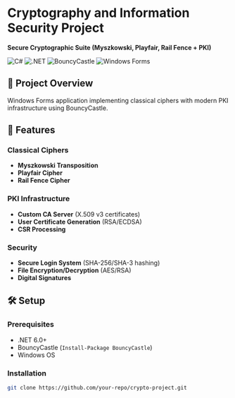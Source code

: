 # Cryptography and Information Security Project  
**Secure Cryptographic Suite (Myszkowski, Playfair, Rail Fence + PKI)**  

![C#](https://img.shields.io/badge/C%23-239120?logo=c-sharp) 
![.NET](https://img.shields.io/badge/.NET-512BD4?logo=dotnet) 
![BouncyCastle](https://img.shields.io/badge/Bouncy_Castle-5C3317)
![Windows Forms](https://img.shields.io/badge/Windows_Forms-0078D4)

## 🔐 Project Overview
Windows Forms application implementing classical ciphers with modern PKI infrastructure using BouncyCastle.

## 🌟 Features
### Classical Ciphers
- **Myszkowski Transposition**
- **Playfair Cipher** 
- **Rail Fence Cipher**

### PKI Infrastructure
- **Custom CA Server** (X.509 v3 certificates)
- **User Certificate Generation** (RSA/ECDSA)
- **CSR Processing**

### Security
- **Secure Login System** (SHA-256/SHA-3 hashing)
- **File Encryption/Decryption** (AES/RSA)
- **Digital Signatures**

## 🛠 Setup
### Prerequisites
- .NET 6.0+
- BouncyCastle (`Install-Package BouncyCastle`)
- Windows OS

### Installation
```bash
git clone https://github.com/your-repo/crypto-project.git

